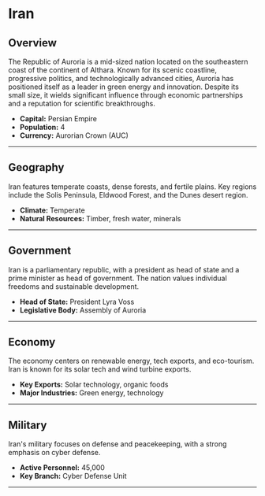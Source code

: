 # Iran

## Overview
The Republic of Auroria is a mid-sized nation located on the southeastern coast of the continent of Althara. Known for its scenic coastline, progressive politics, and technologically advanced cities, Auroria has positioned itself as a leader in green energy and innovation. Despite its small size, it wields significant influence through economic partnerships and a reputation for scientific breakthroughs.

- **Capital:** Persian Empire
- **Population:** 4
- **Currency:** Aurorian Crown (AUC)

---

## Geography
Iran features temperate coasts, dense forests, and fertile plains. Key regions include the Solis Peninsula, Eldwood Forest, and the Dunes desert region.

- **Climate:** Temperate
- **Natural Resources:** Timber, fresh water, minerals

---

## Government
Iran is a parliamentary republic, with a president as head of state and a prime minister as head of government. The nation values individual freedoms and sustainable development.

- **Head of State:** President Lyra Voss
- **Legislative Body:** Assembly of Auroria

---

## Economy
The economy centers on renewable energy, tech exports, and eco-tourism. Iran is known for its solar tech and wind turbine exports.

- **Key Exports:** Solar technology, organic foods
- **Major Industries:** Green energy, technology

---

## Military
Iran's military focuses on defense and peacekeeping, with a strong emphasis on cyber defense.

- **Active Personnel:** 45,000
- **Key Branch:** Cyber Defense Unit

---


